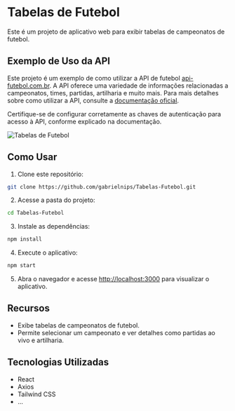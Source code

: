 # Tabelas de Futebol

Este é um projeto de aplicativo web para exibir tabelas de campeonatos de futebol.

## Exemplo de Uso da API

Este projeto é um exemplo de como utilizar a API de futebol [api-futebol.com.br](https://api-futebol.com.br). A API oferece uma variedade de informações relacionadas a campeonatos, times, partidas, artilharia e muito mais. Para mais detalhes sobre como utilizar a API, consulte a [documentação oficial](https://api-futebol.com.br/documentacao).

Certifique-se de configurar corretamente as chaves de autenticação para acesso à API, conforme explicado na documentação.


![Tabelas de Futebol](https://media.discordapp.net/attachments/988546085410721882/1142302947087241417/ccccscreencapture-localhost-3000-2023-08-19-00_35_41.png)

## Como Usar

1. Clone este repositório:

```sh
git clone https://github.com/gabrielnips/Tabelas-Futebol.git
```

2. Acesse a pasta do projeto:

```sh
cd Tabelas-Futebol
```

3. Instale as dependências:

```sh
npm install
```

4. Execute o aplicativo:

```sh
npm start
```

5. Abra o navegador e acesse [http://localhost:3000](http://localhost:3000) para visualizar o aplicativo.

## Recursos

- Exibe tabelas de campeonatos de futebol.
- Permite selecionar um campeonato e ver detalhes como partidas ao vivo e artilharia.

## Tecnologias Utilizadas

- React
- Axios
- Tailwind CSS
- ...

